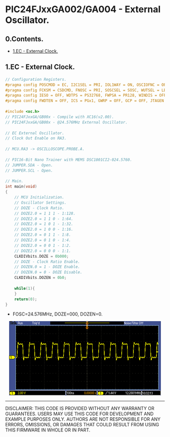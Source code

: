 # PIC24FJxxGA002/GA004 - External Oscillator.

## 0.Contents.

- [1.EC - External Clock.](./extosc.md#1ec---external-clock)

## 1.EC - External Clock.

```c
// Configuration Registers.
#pragma config POSCMOD = EC, I2C1SEL = PRI, IOL1WAY = ON, OSCIOFNC = OFF
#pragma config FCKSM = CSDCMD, FNOSC = PRI, SOSCSEL = SOSC, WUTSEL = LEG
#pragma config IESO = OFF, WDTPS = PS32768, FWPSA = PR128, WINDIS = OFF
#pragma config FWDTEN = OFF, ICS = PGx1, GWRP = OFF, GCP = OFF, JTAGEN = OFF

#include <xc.h>
// PIC24FJxxGA/GB00x - Compile with XC16(v2.00).
// PIC24FJxxGA/GB00x - @24.576MHz External Oscillator.

// EC External Oscillator.
// Clock Out Enable on RA3.

// MCU.RA3 -> OSCILLOSCOPE.PROBE.A.

// PIC16-Bit Nano Trainer with MEMS DSC1001CI2-024.5760.
// JUMPER.SDA - Open.
// JUMPER.SCL - Open.

// Main.
int main(void)
{
    // MCU Initialization.
    // Oscillator Settings.
    // DOZE - Clock Ratio.
    // DOZE2.0 = 1 1 1 - 1:128.
    // DOZE2.0 = 1 1 0 - 1:64.
    // DOZE2.0 = 1 0 1 - 1:32.
    // DOZE2.0 = 1 0 0 - 1:16.
    // DOZE2.0 = 0 1 1 - 1:8.
    // DOZE2.0 = 0 1 0 - 1:4.
    // DOZE2.0 = 0 0 1 - 1:2.
    // DOZE2.0 = 0 0 0 - 1:1.
    CLKDIVbits.DOZE = 0b000;
    // DOZE - Clock Ratio Enable.
    // DOZEN.0 = 1 - DOZE Enable.
    // DOZEN.0 = 0 - DOZE Disable.
    CLKDIVbits.DOZEN = 0b0;

    while(1){
    }
    return(0);
}
```

- FOSC=24.576MHz, DOZE=000, DOZEN=0.

<p align="center"><img alt="EC" src="../pics/ec.png"></p>

---
DISCLAIMER: THIS CODE IS PROVIDED WITHOUT ANY WARRANTY OR GUARANTEES.
USERS MAY USE THIS CODE FOR DEVELOPMENT AND EXAMPLE PURPOSES ONLY.
AUTHORS ARE NOT RESPONSIBLE FOR ANY ERRORS, OMISSIONS, OR DAMAGES THAT COULD
RESULT FROM USING THIS FIRMWARE IN WHOLE OR IN PART.
